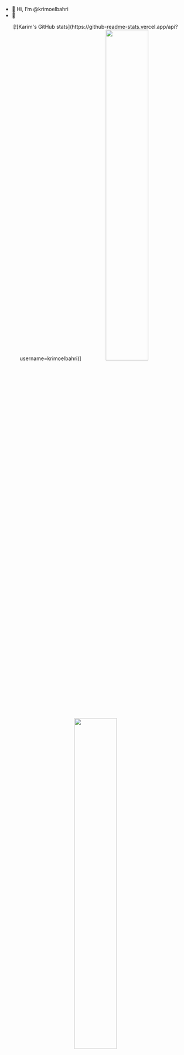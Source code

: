 - 👋 Hi, I’m @krimoelbahri
- 👀 
<p align="center">
  [![Karim's GitHub stats](https://github-readme-stats.vercel.app/api?username=krimoelbahri)]
  <img width="48%" src="https://github-readme-stats.vercel.app/api?username=krimoelbahri&show_icons=true&theme=tokyonight" />
  <img width="48%" src="https://github-readme-streak-stats.herokuapp.com/?user=krimoelbahri&theme=tokyonight" />
</p>

